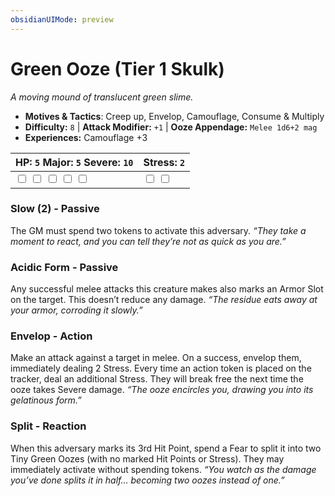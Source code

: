 ```yaml
---
obsidianUIMode: preview
---
```

# Green Ooze (Tier 1 Skulk)

*A moving mound of translucent green slime.*

- **Motives & Tactics**: Creep up, Envelop, Camouflage, Consume & Multiply
- **Difficulty:** `8` | **Attack Modifier:** `+1` | **Ooze Appendage:** `Melee 1d6+2 mag`
- **Experiences:** Camouflage +3

| HP: `5` Major: `5` Severe: `10` | Stress: `2` |
|--|--|
|  <input type="checkbox" unchecked id="a7863dfc"> <input type="checkbox" unchecked id="219988af"> <input type="checkbox" unchecked id="df156bb1"> <input type="checkbox" unchecked id="221fbf69"> <input type="checkbox" unchecked id="74c1464e"> |  <input type="checkbox" unchecked id="815d24a3"> <input type="checkbox" unchecked id="a5e085f3"> |

### Slow (2) - Passive

The GM must spend two tokens to activate this adversary. *“They take a moment to react, and you can tell they’re not as quick as you are.”*

### Acidic Form - Passive

Any successful melee attacks this creature makes also marks an Armor Slot on the target. This doesn’t reduce any damage. *“The residue eats away at your armor, corroding it slowly.”*

### Envelop - Action

Make an attack against a target in melee. On a success, envelop them, immediately dealing 2 Stress. Every time an action token is placed on the tracker, deal an additional Stress. They will break free the next time the ooze takes Severe damage. *“The ooze encircles you, drawing you into its gelatinous form.”*

### Split - Reaction

When this adversary marks its 3rd Hit Point, spend a Fear to split it into two Tiny Green Oozes (with no marked Hit Points or Stress). They may immediately activate without spending tokens. *“You watch as the damage you’ve done splits it in half… becoming two oozes instead of one.”*


